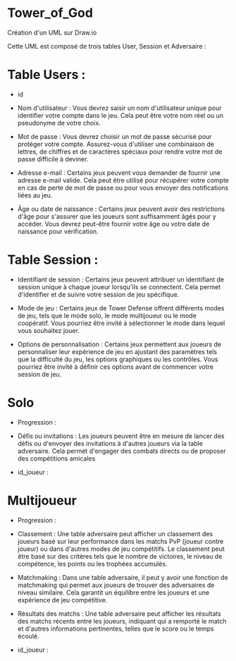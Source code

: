 # Tower_of_God

Création d'un UML sur Draw.io

Cette UML est composé de trois tables User, Session et Adversaire :

# Table Users :

- id 

- Nom d'utilisateur : Vous devrez saisir un nom d'utilisateur unique pour identifier votre compte dans le jeu. Cela peut être votre nom réel ou un pseudonyme de votre choix.

- Mot de passe : Vous devrez choisir un mot de passe sécurisé pour protéger votre compte. Assurez-vous d'utiliser une combinaison de lettres, de chiffres et de caractères spéciaux pour rendre votre mot de passe difficile à deviner.

- Adresse e-mail : Certains jeux peuvent vous demander de fournir une adresse e-mail valide. Cela peut être utilisé pour récupérer votre compte en cas de perte de mot de passe ou pour vous envoyer des notifications liées au jeu.

- Âge ou date de naissance : Certains jeux peuvent avoir des restrictions d'âge pour s'assurer que les joueurs sont suffisamment âgés pour y accéder. Vous devrez peut-être fournir votre âge ou votre date de naissance pour vérification.

# Table Session :

- Identifiant de session : Certains jeux peuvent attribuer un identifiant de session unique à chaque joueur lorsqu'ils se connectent. Cela permet d'identifier et de suivre votre session de jeu spécifique.

- Mode de jeu : Certains jeux de Tower Defense offrent différents modes de jeu, tels que le mode solo, le mode multijoueur ou le mode coopératif. Vous pourriez être invité à sélectionner le mode dans lequel vous souhaitez jouer.

- Options de personnalisation : Certains jeux permettent aux joueurs de personnaliser leur expérience de jeu en ajustant des paramètres tels que la difficulté du jeu, les options graphiques ou les contrôles. Vous pourriez être invité à définir ces options avant de commencer votre session de jeu.

# Solo

- Progression :

- Défis ou invitations : Les joueurs peuvent être en mesure de lancer des défis ou d'envoyer des invitations à d'autres joueurs via la table adversaire. Cela permet d'engager des combats directs ou de proposer des compétitions amicales

- id_joueur :

# Multijoueur

- Progression : 

- Classement : Une table adversaire peut afficher un classement des joueurs basé sur leur performance dans les matchs PvP (joueur contre joueur) ou dans d'autres modes de jeu compétitifs. Le classement peut être basé sur des critères tels que le nombre de victoires, le niveau de compétence, les points ou les trophées accumulés.

- Matchmaking : Dans une table adversaire, il peut y avoir une fonction de matchmaking qui permet aux joueurs de trouver des adversaires de niveau similaire. Cela garantit un équilibre entre les joueurs et une expérience de jeu compétitive.

- Résultats des matchs : Une table adversaire peut afficher les résultats des matchs récents entre les joueurs, indiquant qui a remporté le match et d'autres informations pertinentes, telles que le score ou le temps écoulé.

- id_joueur : 

